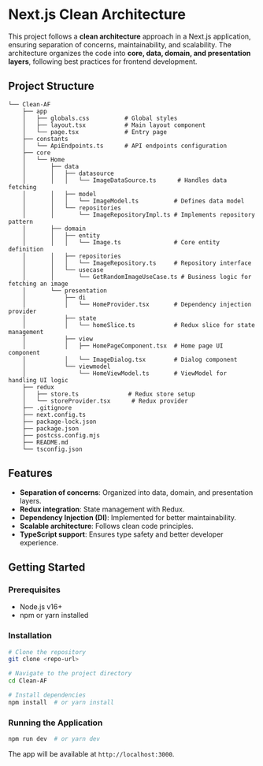 # Next.js Clean Architecture

This project follows a **clean architecture** approach in a Next.js application, ensuring separation of concerns, maintainability, and scalability. The architecture organizes the code into **core, data, domain, and presentation layers**, following best practices for frontend development.

## Project Structure

```
└── Clean-AF
    ├── app
    │   ├── globals.css          # Global styles
    │   ├── layout.tsx           # Main layout component
    │   └── page.tsx             # Entry page
    ├── constants
    │   └── ApiEndpoints.ts      # API endpoints configuration
    ├── core
    │   └── Home
    │       ├── data
    │       │   ├── datasource
    │       │   │   └── ImageDataSource.ts      # Handles data fetching
    │       │   ├── model
    │       │   │   └── ImageModel.ts          # Defines data model
    │       │   └── repositories
    │       │       └── ImageRepositoryImpl.ts # Implements repository pattern
    │       ├── domain
    │       │   ├── entity
    │       │   │   └── Image.ts               # Core entity definition
    │       │   ├── repositories
    │       │   │   └── ImageRepository.ts     # Repository interface
    │       │   └── usecase
    │       │       └── GetRandomImageUseCase.ts # Business logic for fetching an image
    │       └── presentation
    │           ├── di
    │           │   └── HomeProvider.tsx       # Dependency injection provider
    │           ├── state
    │           │   └── homeSlice.ts           # Redux slice for state management
    │           ├── view
    │           │   ├── HomePageComponent.tsx  # Home page UI component
    │           │   └── ImageDialog.tsx        # Dialog component
    │           └── viewmodel
    │               └── HomeViewModel.ts       # ViewModel for handling UI logic
    ├── redux
    │   ├── store.ts              # Redux store setup
    │   └── storeProvider.tsx      # Redux provider
    ├── .gitignore
    ├── next.config.ts
    ├── package-lock.json
    ├── package.json
    ├── postcss.config.mjs
    ├── README.md
    └── tsconfig.json
```

## Features
- **Separation of concerns**: Organized into data, domain, and presentation layers.
- **Redux integration**: State management with Redux.
- **Dependency Injection (DI)**: Implemented for better maintainability.
- **Scalable architecture**: Follows clean code principles.
- **TypeScript support**: Ensures type safety and better developer experience.

## Getting Started
### Prerequisites
- Node.js v16+
- npm or yarn installed

### Installation
```sh
# Clone the repository
git clone <repo-url>

# Navigate to the project directory
cd Clean-AF

# Install dependencies
npm install  # or yarn install
```

### Running the Application
```sh
npm run dev  # or yarn dev
```

The app will be available at `http://localhost:3000`.
